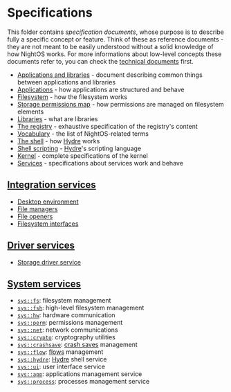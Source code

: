 # Specifications

This folder contains _specification documents_, whose purpose is to describe fully a specific concept or feature.
Think of these as reference documents - they are not meant to be easily understood without a solid knowledge of how NightOS works.
For more informations about low-level concepts these documents refer to, you can check the [technical documents](../technical/README.md) first.

- [Applications and libraries](applications-libraries.md) - document describing common things between applications and libraries
- [Applications](applications.md) - how applications are structured and behave
- [Filesystem](filesystem.md) - how the filesystem works
- [Storage permissions map](storage-permissions-map.md) - how permissions are managed on filesystem elements
- [Libraries](libraries.md) - what are libraries
- [The registry](registry.md) - exhaustive specification of the registry's content
- [Vocabulary](vocabulary.md) - the list of NightOS-related terms
- [The shell](shell.md) - how [Hydre](../technical/shell.md) works
- [Shell scripting](shell-scripting.md) - [Hydre](../technical/shell.md)'s scripting language
- [Kernel](kernel/README.md) - complete specifications of the kernel
- [Services](services.md) - specifications about services work and behave

## [Integration services](services/integration/README.md)

* [Desktop environment](services/integration/desktop-environments.md)
* [File managers](services/integration/file-managers.md)
* [File openers](services/integration/file-openers.md)
* [Filesystem interfaces](services/integration/filesystem-interfaces.md)

## [Driver services](services/drivers/README.md)

* [Storage driver service](services/drivers/storage.md)

## [System services](services/system/README.md)

* [`sys::fs`](services/system/fs.md): filesystem management
* [`sys::fsh`](services/system/fsh.md): high-level filesystem management
* [`sys::hw`](services/system/hw.md): hardware communication
* [`sys::perm`](services/system/perm.md): permissions management
* [`sys::net`](services/system/net.md): network communications
* [`sys::crypto`](services/system/crypto.md): cryptography utilities
* [`sys::crashsave`](services/system/crashsave.md): [crash saves](../features/crash-saves.md) management
* [`sys::flow`](services/system/flow.md): [flows](filesystem.md#flows) management
* [`sys::hydre`](services/system/hydre.md): [Hydre](shell.md) shell service
* [`sys::ui`](services/system/ui.md): user interface service
* [`sys::app`](services/system/app.md): applications management service
* [`sys::process`](services/system/process.md): processes management service

